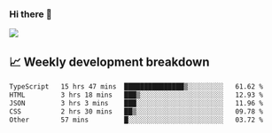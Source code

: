 ### Hi there 👋
<img align="center" src="https://github-readme-stats.vercel.app/api?username=Tumao727&show_icons=true&hide_title=true&theme=dracula" />


## 📈 Weekly development breakdown
<!--START_SECTION:waka-->

```txt
TypeScript   15 hrs 47 mins  ███████████████▒░░░░░░░░░   61.62 %
HTML         3 hrs 18 mins   ███▒░░░░░░░░░░░░░░░░░░░░░   12.93 %
JSON         3 hrs 3 mins    ███░░░░░░░░░░░░░░░░░░░░░░   11.96 %
CSS          2 hrs 30 mins   ██▒░░░░░░░░░░░░░░░░░░░░░░   09.78 %
Other        57 mins         █░░░░░░░░░░░░░░░░░░░░░░░░   03.72 %
```

<!--END_SECTION:waka-->